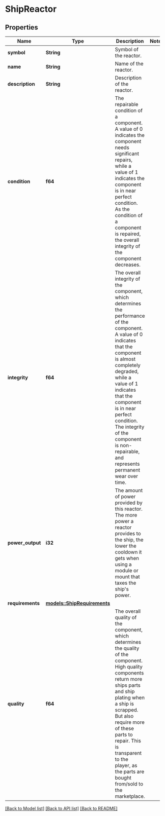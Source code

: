 # ShipReactor

## Properties

Name | Type | Description | Notes
------------ | ------------- | ------------- | -------------
**symbol** | **String** | Symbol of the reactor. | 
**name** | **String** | Name of the reactor. | 
**description** | **String** | Description of the reactor. | 
**condition** | **f64** | The repairable condition of a component. A value of 0 indicates the component needs significant repairs, while a value of 1 indicates the component is in near perfect condition. As the condition of a component is repaired, the overall integrity of the component decreases. | 
**integrity** | **f64** | The overall integrity of the component, which determines the performance of the component. A value of 0 indicates that the component is almost completely degraded, while a value of 1 indicates that the component is in near perfect condition. The integrity of the component is non-repairable, and represents permanent wear over time. | 
**power_output** | **i32** | The amount of power provided by this reactor. The more power a reactor provides to the ship, the lower the cooldown it gets when using a module or mount that taxes the ship's power. | 
**requirements** | [**models::ShipRequirements**](ShipRequirements.md) |  | 
**quality** | **f64** | The overall quality of the component, which determines the quality of the component. High quality components return more ships parts and ship plating when a ship is scrapped. But also require more of these parts to repair. This is transparent to the player, as the parts are bought from/sold to the marketplace. | 

[[Back to Model list]](../README.md#documentation-for-models) [[Back to API list]](../README.md#documentation-for-api-endpoints) [[Back to README]](../README.md)


